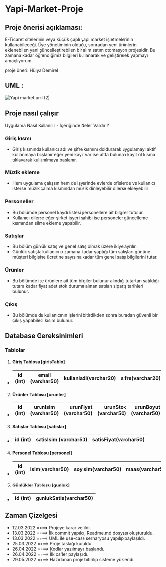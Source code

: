 # Yapi-Market-Proje
## Proje önerisi açıklaması:
E-Ticaret sitelerinin veya küçük çaplı yapı market işletmelerinin kullanabileceği. Üye yönetiminin olduğu, sonradan yeni ürünlerin eklenebilen yani güncelleştirebilen bir alım satım otomasyon projesidir. Bu zamana kadar öğrendiğimiz bilgileri kullanarak ve geliştirerek yapmayı amaçlıyorum.

proje öneri: Hülya Demirel

## UML :
![Yapi market uml (2)](https://user-images.githubusercontent.com/100669779/165162745-02798101-a73d-43b0-911a-4900adb5ebe6.png)
## Proje nasıl çalışır 
Uygulama Nasıl Kullanılır - İçeriğinde Neler Vardır ?

### Giriş kısmı 

+ Giriş kısmında kullanıcı adı ve şifre kısmını doldurarak uygulamayı aktif kullanmaya başlanır eğer yeni kayıt var ise altta bulunan kayıt ol kısma tıklayarak kullanılmaya başlanır.

### Müzik ekleme

+ Hem uygulama çalışsın hem de işyerinde evlerde ofislerde vs kullanıcı isterse müzik çalma kısmından müzik dinleyebilir dilerse ekleyebilir

### Personeller 

+ Bu bölümde personel kaydı listesi personellere ait bilgiler tutulur.
+ Kullanıcı dilerse eğer şirket işyeri sahibi ise personeler güncelleme kısmından silme ekleme yapabilir.

### Satışlar 

+ Bu bölüm günlük satış ve genel satış olmak üzere ikiye ayrılır.
+ Günlük satışta kullanıcı o zamana kadar yaptığı tüm satışları gününe müşteri bilgisine ücretine sayısına kadar tüm genel satış bilgilerini tutar.

### Ürünler 
+ Bu bölümde ise ürünlere ait tüm bilgiler bulunur alındığı tutartan satıldığı tutara kadar fiyat adet stok durumu alınan satılan sipariş tarihleri bulunur.

### Çıkış
+ Bu bölümde de kullanıcının işlerini bitirdikden sonra buradan güvenli bir çıkış yapabileci kısım bulunur.

## Database Gereksinimleri
### Tablolar
1. #### Giriş Tablosu [**girisTablo**]
+ | id (int)           | email  (varchar50)          | kullaniadi(varchar20)  | sifre(varchar20)  |
  | ------------------ |:---------------------------:| ----------------------:| -----------------:|
2. #### Ürünler Tablosu [**urunler**]
+ | id (int)           | urunIsim  (varchar50)       | urunFiyat (varchar50)  | urunStok (varchar50)  | urunBoyut (varchar50)  |
  | ------------------ |:---------------------------:| ----------------------:| -----------------:| -----------------:|
3. #### Satışlar Tablosu [**satislar**]
+ | id (int)           | satisIsim (varchar50)      | satisFiyat(varchar50)  | 
  | ------------------ |:---------------------------:| ----------------------:| 
4. #### Personel Tablosu [**personel**]
+ | id (int)           | isim(varchar50)       | soyisim(varchar50)  | maas(varchar50)  | email(varchar50)  | telno(varchar50) | adres(varchar150)  |
  | ------------------ |:---------------------:| -------------------:| ----------------:| -----------------:| ----------------:| -------------------:|
5. #### Günlükler Tablosu [**gunluk**]
+ | id (int)           | gunlukSatis(varchar50)      | 
  | ------------------ |:---------------------------:|

## Zaman Çizelgesi
 
  + 12.03.2022 ====> Projeye karar verildi.
  + 13.03.2022 ====> İlk commit yapıldı, Readme.md dosyası oluşturuldu.
  + 13.03.2022 ====> UML ile use-case sernaryosu yapılıp paylaşıldı.
  + 25.03.2022 ====> Proje taslağı kuruldu.
  + 26.04.2022 ====> Kodlar yazılmaya başlandı.
  + 26.04.2022 ====> İlk cs'ler paylaşıldı.
  + 29.05.2022 ====> Hazırlanan proje bitirilip sisteme yüklendi.
  
